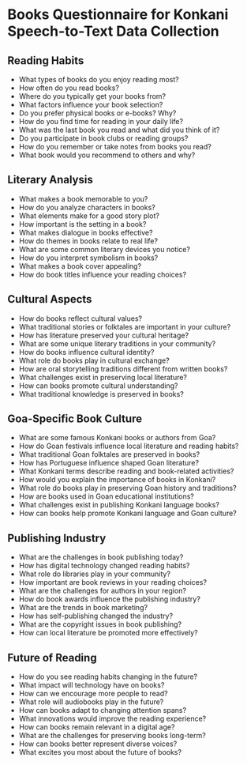 # Books Questionnaire for Konkani Speech-to-Text Data Collection

## Reading Habits

- What types of books do you enjoy reading most?
- How often do you read books?
- Where do you typically get your books from?
- What factors influence your book selection?
- Do you prefer physical books or e-books? Why?
- How do you find time for reading in your daily life?
- What was the last book you read and what did you think of it?
- Do you participate in book clubs or reading groups?
- How do you remember or take notes from books you read?
- What book would you recommend to others and why?

## Literary Analysis

- What makes a book memorable to you?
- How do you analyze characters in books?
- What elements make for a good story plot?
- How important is the setting in a book?
- What makes dialogue in books effective?
- How do themes in books relate to real life?
- What are some common literary devices you notice?
- How do you interpret symbolism in books?
- What makes a book cover appealing?
- How do book titles influence your reading choices?

## Cultural Aspects

- How do books reflect cultural values?
- What traditional stories or folktales are important in your culture?
- How has literature preserved your cultural heritage?
- What are some unique literary traditions in your community?
- How do books influence cultural identity?
- What role do books play in cultural exchange?
- How are oral storytelling traditions different from written books?
- What challenges exist in preserving local literature?
- How can books promote cultural understanding?
- What traditional knowledge is preserved in books?

## Goa-Specific Book Culture

- What are some famous Konkani books or authors from Goa?
- How do Goan festivals influence local literature and reading habits?
- What traditional Goan folktales are preserved in books?
- How has Portuguese influence shaped Goan literature?
- What Konkani terms describe reading and book-related activities?
- How would you explain the importance of books in Konkani?
- What role do books play in preserving Goan history and traditions?
- How are books used in Goan educational institutions?
- What challenges exist in publishing Konkani language books?
- How can books help promote Konkani language and Goan culture?

## Publishing Industry

- What are the challenges in book publishing today?
- How has digital technology changed reading habits?
- What role do libraries play in your community?
- How important are book reviews in your reading choices?
- What are the challenges for authors in your region?
- How do book awards influence the publishing industry?
- What are the trends in book marketing?
- How has self-publishing changed the industry?
- What are the copyright issues in book publishing?
- How can local literature be promoted more effectively?

## Future of Reading

- How do you see reading habits changing in the future?
- What impact will technology have on books?
- How can we encourage more people to read?
- What role will audiobooks play in the future?
- How can books adapt to changing attention spans?
- What innovations would improve the reading experience?
- How can books remain relevant in a digital age?
- What are the challenges for preserving books long-term?
- How can books better represent diverse voices?
- What excites you most about the future of books?

